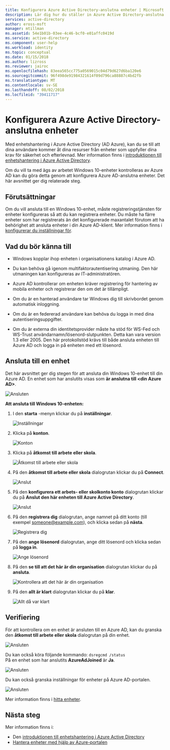```yaml
---
title: Konfigurera Azure Active Directory-anslutna enheter | Microsoft Docs
description: Lär dig hur du ställer in Azure Active Directory-anslutna enheter.
services: active-directory
author: eross-msft
manager: mtillman
ms.assetid: 54e1b01b-03ee-4c46-bcf0-e01affc0419d
ms.service: active-directory
ms.component: user-help
ms.workload: identity
ms.topic: conceptual
ms.date: 01/15/2018
ms.author: lizross
ms.reviewer: jairoc
ms.openlocfilehash: 83eea565cc775a0569015c04d79d627d6ba120e6
ms.sourcegitcommit: 96f498de91984321614f09d796ca88887c4bd2fb
ms.translationtype: MT
ms.contentlocale: sv-SE
ms.lasthandoff: 08/02/2018
ms.locfileid: "39411717"
---
```

# <a name="set-up-azure-active-directory-joined-devices"></a>Konfigurera Azure Active Directory-anslutna enheter

Med enhetshantering i Azure Active Directory (AD Azure), kan du se till att dina användare kommer åt dina resurser från enheter som uppfyller dina krav för säkerhet och efterlevnad. Mer information finns i [introduktionen till enhetshantering i Azure Active Directory](../device-management-introduction.md).

Om du vill ta med ägs av arbetet Windows 10-enheter kontrolleras av Azure AD kan du göra detta genom att konfigurera Azure AD-anslutna enheter. Det här avsnittet ger dig relaterade steg. 


## <a name="prerequisites"></a>Förutsättningar

Om du vill ansluta till en Windows 10-enhet, måste registreringstjänsten för enheter konfigureras så att du kan registrera enheter. Du måste ha färre enheter som har registrerats än det konfigurerade maxantalet förutom att ha behörighet att ansluta enheter i din Azure AD-klient. Mer information finns i [konfigurerar du inställningar för](../devices/device-management-azure-portal.md#configure-device-settings).



## <a name="what-you-should-know"></a>Vad du bör känna till


- Windows kopplar ihop enheten i organisationens katalog i Azure AD.

- Du kan behöva gå igenom multifaktorautentisering utmaning. Den här utmaningen kan konfigureras av IT-administratören.

- Azure AD kontrollerar om enheten kräver registrering för hantering av mobila enheter och registrerar den om det är tillämpligt.

- Om du är en hanterad användare tar Windows dig till skrivbordet genom automatisk inloggning.

- Om du är en federerad användare kan behöva du logga in med dina autentiseringsuppgifter.

- Om du är externa din identitetsprovider måste ha stöd för WS-Fed och WS-Trust användarnamn/lösenord-slutpunkten. Detta kan vara version 1.3 eller 2005. Den här protokollstöd krävs till både ansluta enheten till Azure AD och logga in på enheten med ett lösenord. 




## <a name="joining-a-device"></a>Ansluta till en enhet

Det här avsnittet ger dig stegen för att ansluta din Windows 10-enhet till din Azure AD. En enhet som har anslutits visas som **är anslutna till \<din Azure AD\>**.

![Ansluten](./media/device-management-azuread-joined-devices-setup/13.png)


**Att ansluta till Windows 10-enheten:**

1. I den **starta** -menyn klickar du på **inställningar**.

    ![Inställningar](./media/device-management-azuread-joined-devices-setup/01.png)

2. Klicka på **konton**.

    ![Konton](./media/device-management-azuread-joined-devices-setup/02.png)


3. Klicka på **åtkomst till arbete eller skola**.

    ![Åtkomst till arbete eller skola](./media/device-management-azuread-joined-devices-setup/03.png)

4. På den **åtkomst till arbete eller skola** dialogrutan klickar du på **Connect**.

    ![Anslut](./media/device-management-azuread-joined-devices-setup/04.png)


5. På den **konfigurera ett arbets- eller skolkonto konto** dialogrutan klickar du på **Anslut den här enheten till Azure Active Directory**.

    ![Anslut](./media/device-management-azuread-joined-devices-setup/08.png)


6. På den **registrera dig** dialogrutan, ange namnet på ditt konto (till exempel someone@example.com), och klicka sedan på **nästa**.

    ![Registrera dig](./media/device-management-azuread-joined-devices-setup/10.png)


6. På den **ange lösenord** dialogrutan, ange ditt lösenord och klicka sedan på **logga in**.

    ![Ange lösenord](./media/device-management-azuread-joined-devices-setup/05.png)


7. På den **se till att det här är din organisation** dialogrutan klickar du på **ansluta**.

    ![Kontrollera att det här är din organisation](./media/device-management-azuread-joined-devices-setup/11.png)


8. På den **allt är klart** dialogrutan klickar du på **klar**.

    ![Allt då var klart](./media/device-management-azuread-joined-devices-setup/12.png)

## <a name="verification"></a>Verifiering

För att kontrollera om en enhet är ansluten till en Azure AD, kan du granska den **åtkomst till arbete eller skola** dialogrutan på din enhet.

![Ansluten](./media/device-management-azuread-joined-devices-setup/13.png)

Du kan också köra följande kommando: `dsregcmd /status`  
På en enhet som har anslutits **AzureAdJoined** är **Ja**.

![Ansluten](./media/device-management-azuread-joined-devices-setup/14.png)

Du kan också granska inställningar för enheter på Azure AD-portalen.

![Ansluten](./media/device-management-azuread-joined-devices-setup/15.png)

Mer information finns i [hitta enheter](../devices/device-management-azure-portal.md#locate-devices).


## <a name="next-steps"></a>Nästa steg

Mer information finns i: 

- Den [introduktionen till enhetshantering i Azure Active Directory](../devices/overview.md)
- [Hantera enheter med hjälp av Azure-portalen](../devices/device-management-azure-portal.md)


